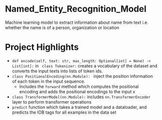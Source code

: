 # Named_Entity_Recognition_Model
Machine learning model to extract information about name from text i.e. whether the name is of a person, organization or location
# Project Highlights
* ```def encode(self, text: str, max_length: Optional[int] = None) -> List[int]:```  in ``` class Tokenizer:``` creates a vocabulary of the dataset and converts the input texts into lists of token ids.
* ```class PositionalEncoding(nn.Module): ``` inject the position information of each token in the input sequence.
  * Includes the ```forward``` method which computes the positional encoding and adds the positional encodings to the input x
* ```class TransformerModel(nn.Module):``` includes ```nn.TransformerEncoder``` layer to perform transformer operations
* ```predict``` function which takes a trained model and a dataloader, and predicts the IOB tags for all examples in the data set
